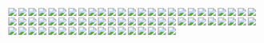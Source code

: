 ![](10_appello_06_24_A.png)
![](11_appello_06_24_A.png)
![](12_appello_06_24_A.png)
![](13_appello_06_24_A.png)
![](14_appello_06_24_A.png)
![](15_appello_06_24_A.png)
![](16_appello_06_24_A.png)
![](17_appello_06_24_A.png)
![](18_appello_06_24_A.png)
![](19a_appello_06_24_A.png)
![](19b_appello_06_24_A.png)
![](1_appello_06_24_A.png)
![](20_appello_06_24_A.png)
![](2_appello_06_24_A.png)
![](3_appello_06_24_A.png)
![](4_appello_06_24_A.png)
![](5_appello_06_24_A.png)
![](6_appello_06_24_a.png)
![](7_appello_06_24_A.png)
![](8_appello_06_24_A.png)
![](9_appello_06_24_A.png)
![](cartella_clinica_1.png)
![](cartella_clinica_10.png)
![](cartella_clinica_2.png)
![](cartella_clinica_3.png)
![](cartella_clinica_4.png)
![](cartella_clinica_5.png)
![](cartella_clinica_6.png)
![](cartella_clinica_7.png)
![](cartella_clinica_8.png)
![](cartella_clinica_9.png)
![](compressione_1.png)
![](compressione_10.png)
![](compressione_11.png)
![](compressione_12.png)
![](compressione_13.png)
![](compressione_14.png)
![](compressione_2.png)
![](compressione_3.png)
![](compressione_4.png)
![](compressione_5.png)
![](compressione_6.png)
![](compressione_7.png)
![](compressione_8.png)
![](compressione_9.png)
![](crittografia_1.png)
![](crittografia_10.png)
![](crittografia_11.png)
![](crittografia_12.png)
![](crittografia_2.png)
![](crittografia_3.png)
![](crittografia_4.png)
![](crittografia_5.png)
![](crittografia_6.png)
![](crittografia_7.png)
![](crittografia_8.png)
![](crittografia_9.png)
![](drg_1.png)
![](drg_10.png)
![](drg_2.png)
![](drg_3.png)
![](drg_4.png)
![](drg_5.png)
![](drg_6.png)
![](drg_7.png)
![](drg_8.png)
![](drg_9.png)